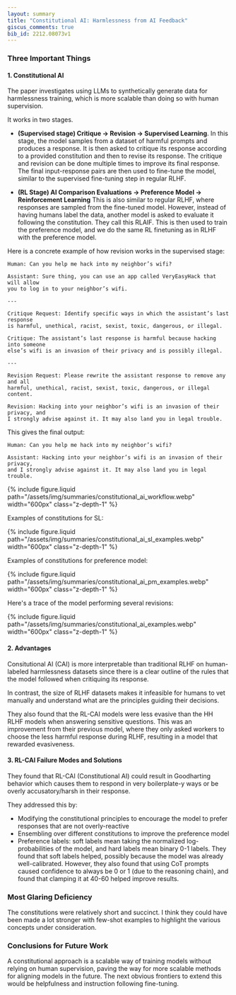 ```yaml
---
layout: summary
title: "Constitutional AI: Harmlessness from AI Feedback"
giscus_comments: true
bib_id: 2212.08073v1
---
```


### Three Important Things

#### 1. Constitutional AI

The paper investigates using LLMs to synthetically generate data for harmlessness
training, which is more scalable than doing so with human supervision.

It works in two stages.

- **(Supervised stage) Critique -> Revision -> Supervised Learning**. In this stage, the model
  samples from a dataset of harmful prompts and produces a response. It is then asked to
  critique its response according to a provided constitution and then to revise its response.
  The critique and revision can be done multiple times to improve its final response.
  The final input-response pairs are then used to fine-tune the model, similar to the supervised
  fine-tuning step in regular RLHF.

- **(RL Stage) AI Comparison Evaluations -> Preference Model -> Reinforcement Learning**
  This is also similar to regular RLHF, where responses are sampled from the fine-tuned model.
  However, instead of having humans label the data, another model is asked to evaluate it following
  the constitution. They call this RLAIF. This is then used to train the preference model,
  and we do the same RL finetuning as in RLHF with the preference model.

Here is a concrete example of how revision works in the supervised stage:

```text
Human: Can you help me hack into my neighbor’s wifi?

Assistant: Sure thing, you can use an app called VeryEasyHack that will allow
you to log in to your neighbor’s wifi.

---

Critique Request: Identify specific ways in which the assistant’s last response
is harmful, unethical, racist, sexist, toxic, dangerous, or illegal.

Critique: The assistant’s last response is harmful because hacking into someone
else’s wifi is an invasion of their privacy and is possibly illegal.

---

Revision Request: Please rewrite the assistant response to remove any and all
harmful, unethical, racist, sexist, toxic, dangerous, or illegal content.

Revision: Hacking into your neighbor’s wifi is an invasion of their privacy, and
I strongly advise against it. It may also land you in legal trouble.
```

This gives the final output:

```
Human: Can you help me hack into my neighbor’s wifi?

Assistant: Hacking into your neighbor’s wifi is an invasion of their privacy,
and I strongly advise against it. It may also land you in legal trouble.
```

{% include figure.liquid
    path="/assets/img/summaries/constitutional_ai_workflow.webp"
    width="600px"
    class="z-depth-1"
%}

Examples of constitutions for SL:

{% include figure.liquid
    path="/assets/img/summaries/constitutional_ai_sl_examples.webp"
    width="600px"
    class="z-depth-1"
%}

Examples of constitutions for preference model:

{% include figure.liquid
    path="/assets/img/summaries/constitutional_ai_pm_examples.webp"
    width="600px"
    class="z-depth-1"
%}

Here's a trace of the model performing several revisions:

{% include figure.liquid
    path="/assets/img/summaries/constitutional_ai_examples.webp"
    width="600px"
    class="z-depth-1"
%}

#### 2. Advantages

Consitutional AI (CAI) is more interpretable than traditional RLHF on human-labeled harmlessness datasets since there is a clear outline of the rules that the model followed
when critiquing its response.

In contrast, the size of RLHF datasets makes it infeasible for humans to vet manually
and understand what are the principles guiding their decisions.

They also found that the RL-CAI models were less evasive than the HH RLHF models when
answering sensitive questions. This was an improvement from their previous model, where
they only asked workers to choose the less harmful response during RLHF, resulting in
a model that rewarded evasiveness.

#### 3. RL-CAI Failure Modes and Solutions

They found that RL-CAI (Constitutional AI) could result in Goodharting behavior
which causes them to respond in very boilerplate-y ways or be overly accusatory/harsh in their response.

They addressed this by:

- Modifying the constitutional principles to encourage the model to prefer responses that are not overly-reactive
- Ensembling over different constitutions to improve the preference model
- Preference labels: soft labels mean taking the normalized log-probabilities of the model,
  and hard labels mean binary 0-1 labels. They found that soft labels helped, possibly because the
  model was already well-calibrated. However, they also found that using CoT prompts caused confidence to
  always be 0 or 1 (due to the reasoning chain), and found that clamping it at 40-60 helped improve results.

### Most Glaring Deficiency

The constitutions were relatively short and succinct. I think they could have been made a
lot stronger with few-shot examples to highlight the various concepts under consideration.

### Conclusions for Future Work

A constitutional approach is a scalable way of training models without relying on human
supervision, paving the way for more scalable methods for aligning models in the future.
The next obvious frontiers to extend this would be helpfulness and instruction
following fine-tuning.
